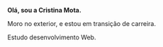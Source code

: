 <p><strong>Olá, sou a Cristina Mota.</strong><p/>
<p>Moro no exterior, e estou em transição de carreira.</p>
<p>Estudo desenvolvimento Web.</p>
<p><strong><Sem pressa, mas sempre evoluindo!</strong></p>

          
          

